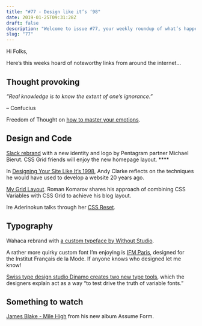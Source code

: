 ```yaml
---
title: "#77 - Design like it’s ‘98"
date: 2019-01-25T09:31:28Z
draft: false
description: "Welcome to issue #77, your weekly roundup of what’s happening in design, code and typography."
slug: "77"
---
```


Hi Folks,

Here’s this weeks hoard of noteworthy links from around the internet...

## Thought provoking

_“Real knowledge is to know the extent of one’s ignorance.”_

– Confucius

Freedom of Thought on [how to master your emotions](https://www.youtube.com/watch?v=QGQQ7pJQqHk).

## Design and Code

[Slack rebrand](https://slack.com/) with a new identity and logo by Pentagram partner Michael Bierut. CSS Grid friends will enjoy the new homepage layout. \*\*\*\*

In [Designing Your Site Like It’s 1998](https://24ways.org/2018/designing-your-site-like-its-1998/), Andy Clarke reflects on the techniques he would have used to develop a website 20 years ago.

[My Grid Layout](https://www.kizu.ru/my-grid-layout/). Roman Komarov shares his approach of combining CSS Variables with CSS Grid to achieve his blog layout.

Ire Aderinokun talks through her [CSS Reset](https://bitsofco.de/my-css-reset-base/).

## Typography

Wahaca rebrand with [a custom typeface by Without Studio](https://without.studio/projects/wahaca-rebrand/%0A).

A rather more quirky custom font I’m enjoying is [IFM Paris](https://www.ifmparis.fr/en/%0A), designed for the Institut Français de la Mode. If anyone knows who designed let me know!

[Swiss type design studio Dinamo creates two new type tools](https://www.itsnicethat.com/features/dinamo-dark-dark-room-and-pipeline-graphic-design-240119), which the designers explain act as a way “to test drive the truth of variable fonts.”

## Something to watch

[James Blake - Mile High](https://www.youtube.com/watch?v=PWPafG8wEvc) from his new album Assume Form.
